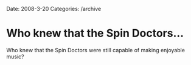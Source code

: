 Date: 2008-3-20
Categories: /archive

# Who knew that the Spin Doctors...

Who knew that the Spin Doctors were still capable of making enjoyable music?
